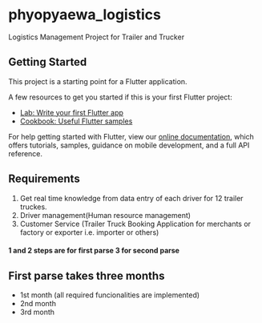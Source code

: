 # phyopyaewa_logistics

Logistics Management Project for Trailer and Trucker

## Getting Started

This project is a starting point for a Flutter application.

A few resources to get you started if this is your first Flutter project:

- [Lab: Write your first Flutter app](https://flutter.dev/docs/get-started/codelab)
- [Cookbook: Useful Flutter samples](https://flutter.dev/docs/cookbook)

For help getting started with Flutter, view our
[online documentation](https://flutter.dev/docs), which offers tutorials,
samples, guidance on mobile development, and a full API reference.


## Requirements

1. Get real time knowledge from data entry of each driver for 12 trailer truckes.
2. Driver management(Human resource management)
3. Customer Service (Trailer Truck Booking Application for merchants or factory or exporter i.e. importer or others)

#### 1 and 2 steps are for first parse 3 for second parse

## First parse takes three months
- 1st month (all required funcionalities are implemented) 
- 2nd month
- 3rd month


